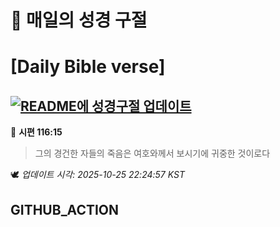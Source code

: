 # 🙏 매일의 성경 구절
# [Daily Bible verse]
## [![README에 성경구절 업데이트](https://github.com/DONGSUKA/first_test/actions/workflows/update-readme-bible.yml/badge.svg)](https://github.com/DONGSUKA/first_test/actions/workflows/update-readme-bible.yml)
<!-- START_BIBLE_VERSE -->
📖 **시편 116:15**
> 그의 경건한 자들의 죽음은 여호와께서 보시기에 귀중한 것이로다

🕊️ _업데이트 시각: 2025-10-25 22:24:57 KST_
  <!-- END_BIBLE_VERSE -->
## GITHUB_ACTION
